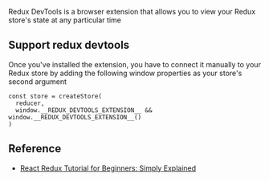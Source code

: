 Redux DevTools is a browser extension that allows you to view your Redux store's state at any particular time


## Support redux devtools
Once you've installed the extension, you have to connect it manually to your Redux store by adding the following window properties as your store's second argument

```
const store = createStore(
  reducer,
  window.__REDUX_DEVTOOLS_EXTENSION__ && window.__REDUX_DEVTOOLS_EXTENSION__()
)
```




## Reference
- [React Redux Tutorial for Beginners: Simply Explained](https://chriscourses.com/blog/redux)